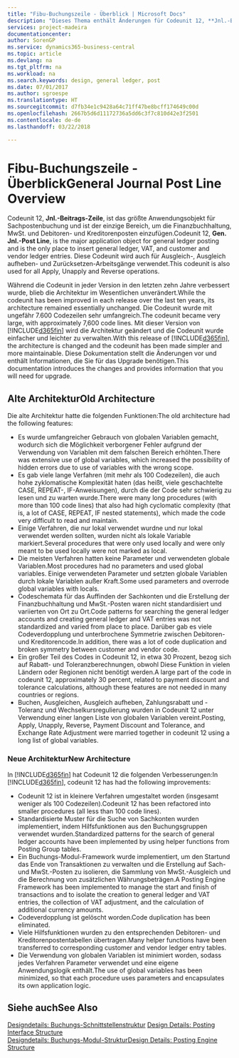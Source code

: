 ```yaml
---
title: "Fibu-Buchungszeile - Überblick | Microsoft Docs"
description: "Dieses Thema enthält Änderungen für Codeunit 12, **Jnl.-Beitrags-Zeile**, welche das größte Anwendungsobjekt für Sachpostenbuchung ist und der einzige Bereich, um in der Finanzbuchhaltung MwSt. und Debitoren- und Kreditorenposten einzufügen."
services: project-madeira
documentationcenter: 
author: SorenGP
ms.service: dynamics365-business-central
ms.topic: article
ms.devlang: na
ms.tgt_pltfrm: na
ms.workload: na
ms.search.keywords: design, general ledger, post
ms.date: 07/01/2017
ms.author: sgroespe
ms.translationtype: HT
ms.sourcegitcommit: d7fb34e1c9428a64c71ff47be8bcff174649c00d
ms.openlocfilehash: 2667b5d6d11172736a5dd6c3f7c810d42e3f2501
ms.contentlocale: de-de
ms.lasthandoff: 03/22/2018

---
```

# <a name="general-journal-post-line-overview"></a><span data-ttu-id="1a45d-103">Fibu-Buchungszeile - Überblick</span><span class="sxs-lookup"><span data-stu-id="1a45d-103">General Journal Post Line Overview</span></span>
<span data-ttu-id="1a45d-104">Codeunit 12, **Jnl.-Beitrags-Zeile**, ist das größte Anwendungsobjekt für Sachpostenbuchung und ist der einzige Bereich, um die Finanzbuchhaltung, MwSt. und Debitoren- und Kreditorenposten einzufügen.</span><span class="sxs-lookup"><span data-stu-id="1a45d-104">Codeunit 12, **Gen. Jnl.-Post Line**, is the major application object for general ledger posting and is the only place to insert general ledger, VAT, and customer and vendor ledger entries.</span></span> <span data-ttu-id="1a45d-105">Diese Codeunit wird auch für Ausgleich-, Ausgleich aufheben- und Zurücksetzen-Arbeitsgänge verwendet.</span><span class="sxs-lookup"><span data-stu-id="1a45d-105">This codeunit is also used for all Apply, Unapply and Reverse operations.</span></span>  
  
<span data-ttu-id="1a45d-106">Während die Codeunit in jeder Version in den letzten zehn Jahre verbessert wurde, blieb die Architektur im Wesentlichen unverändert.</span><span class="sxs-lookup"><span data-stu-id="1a45d-106">While the codeunit has been improved in each release over the last ten years, its architecture remained essentially unchanged.</span></span> <span data-ttu-id="1a45d-107">Die Codeunit wurde mit ungefähr 7.600 Codezeilen sehr umfangreich.</span><span class="sxs-lookup"><span data-stu-id="1a45d-107">The codeunit became very large, with approximately 7,600 code lines.</span></span> <span data-ttu-id="1a45d-108">Mit dieser Version von [!INCLUDE[d365fin](includes/d365fin_md.md)] wird die Architektur geändert und die Codeunit wurde einfacher und leichter zu verwalten.</span><span class="sxs-lookup"><span data-stu-id="1a45d-108">With this release of [!INCLUDE[d365fin](includes/d365fin_md.md)], the architecture is changed and the codeunit has been made simpler and more maintainable.</span></span> <span data-ttu-id="1a45d-109">Diese Dokumentation stellt die Änderungen vor und enthält Informationen, die Sie für das Upgrade benötigen.</span><span class="sxs-lookup"><span data-stu-id="1a45d-109">This documentation introduces the changes and provides information that you will need for upgrade.</span></span>  
  
## <a name="old-architecture"></a><span data-ttu-id="1a45d-110">Alte Architektur</span><span class="sxs-lookup"><span data-stu-id="1a45d-110">Old Architecture</span></span>  
<span data-ttu-id="1a45d-111">Die alte Architektur hatte die folgenden Funktionen:</span><span class="sxs-lookup"><span data-stu-id="1a45d-111">The old architecture had the following features:</span></span>  
  
* <span data-ttu-id="1a45d-112">Es wurde umfangreicher Gebrauch von globalen Variablen gemacht, wodurch sich die Möglichkeit verborgener Fehler aufgrund der Verwendung von Variablen mit dem falschen Bereich erhöhten.</span><span class="sxs-lookup"><span data-stu-id="1a45d-112">There was extensive use of global variables, which increased the possibility of hidden errors due to use of variables with the wrong scope.</span></span>  
* <span data-ttu-id="1a45d-113">Es gab viele lange Verfahren (mit mehr als 100 Codezeilen), die auch hohe zyklomatische Komplexität haten (das heißt, viele geschachtelte CASE, REPEAT-, IF-Anweisungen), durch die der Code sehr schwierig zu lesen und zu warten wurde.</span><span class="sxs-lookup"><span data-stu-id="1a45d-113">There were many long procedures (with more than 100 code lines) that also had high cyclomatic complexity (that is, a lot of CASE, REPEAT, IF nested statements), which made the code very difficult to read and maintain.</span></span>  
* <span data-ttu-id="1a45d-114">Einige Verfahren, die nur lokal verwendet wurdne und nur lokal verwendet werden sollten, wurden nicht als lokale Variable markiert.</span><span class="sxs-lookup"><span data-stu-id="1a45d-114">Several procedures that were only used locally and were only meant to be used locally were not marked as local.</span></span>  
* <span data-ttu-id="1a45d-115">Die meisten Verfahren hatten keine Parameter und verwendeten globale Variablen.</span><span class="sxs-lookup"><span data-stu-id="1a45d-115">Most procedures had no parameters and used global variables.</span></span> <span data-ttu-id="1a45d-116">Einige verwendeten Parameter und setzten globale Variablen durch lokale Variablen außer Kraft.</span><span class="sxs-lookup"><span data-stu-id="1a45d-116">Some used parameters and overrode global variables with locals.</span></span>  
* <span data-ttu-id="1a45d-117">Codeschemata für das Auffinden der Sachkonten und die Erstellung der Finanzbuchhaltung und MwSt.-Posten waren nicht standardisiert und variierten von Ort zu Ort.</span><span class="sxs-lookup"><span data-stu-id="1a45d-117">Code patterns for searching the general ledger accounts and creating general ledger and VAT entries was not standardized and varied from place to place.</span></span> <span data-ttu-id="1a45d-118">Darüber gab es viele Codeverdopplung und unterbrochene Symmetrie zwischen Debitoren- und Kreditorencode.</span><span class="sxs-lookup"><span data-stu-id="1a45d-118">In addition, there was a lot of code duplication and broken symmetry between customer and vendor code.</span></span>  
* <span data-ttu-id="1a45d-119">Ein großer Teil des Codes in Codeunit 12, in etwa 30 Prozent, bezog sich auf Rabatt- und Toleranzberechnungen, obwohl Diese Funktion in vielen Ländern oder Regionen nicht benötigt werden.</span><span class="sxs-lookup"><span data-stu-id="1a45d-119">A large part of the code in codeunit 12, approximately 30 percent, related to payment discount and tolerance calculations, although these features are not needed in many countries or regions.</span></span>  
* <span data-ttu-id="1a45d-120">Buchen, Ausgleichen, Ausgleich aufheben, Zahlungsrabatt und -Toleranz und Wechselkursregulierung wurden in Codeunit 12 unter Verwendung einer langen Liste von globalen Variablen vereint.</span><span class="sxs-lookup"><span data-stu-id="1a45d-120">Posting, Apply, Unapply, Reverse, Payment Discount and Tolerance, and Exchange Rate Adjustment were married together in codeunit 12 using a long list of global variables.</span></span>  
  
### <a name="new-architecture"></a><span data-ttu-id="1a45d-121">Neue Architektur</span><span class="sxs-lookup"><span data-stu-id="1a45d-121">New Architecture</span></span>  
<span data-ttu-id="1a45d-122">In [!INCLUDE[d365fin](includes/d365fin_md.md)] hat Codeunit 12 die folgenden Verbesserungen:</span><span class="sxs-lookup"><span data-stu-id="1a45d-122">In [!INCLUDE[d365fin](includes/d365fin_md.md)], codeunit 12 has had the following improvements:</span></span>  
  
* <span data-ttu-id="1a45d-123">Codeunit 12 ist in kleinere Verfahren umgestaltet worden (insgesamt weniger als 100 Codezeilen).</span><span class="sxs-lookup"><span data-stu-id="1a45d-123">Codeunit 12 has been refactored into smaller procedures (all less than 100 code lines).</span></span>  
* <span data-ttu-id="1a45d-124">Standardisierte Muster für die Suche von Sachkonten wurden implementiert, indem Hilfsfunktionen aus den Buchungsgruppen verwendet wurden.</span><span class="sxs-lookup"><span data-stu-id="1a45d-124">Standardized patterns for the search of general ledger accounts have been implemented by using helper functions from Posting Group tables.</span></span>  
* <span data-ttu-id="1a45d-125">Ein Buchungs-Modul-Framework wurde implementiert, um den Startund das Ende von Transaktionen zu verwalten und die Erstellung auf Sach- und MwSt.-Posten zu isolieren, die Sammlung von MwSt.-Ausgleich und die Berechnung von zusätzlichen Währungsbeträgen.</span><span class="sxs-lookup"><span data-stu-id="1a45d-125">A Posting Engine Framework has been implemented to manage the start and finish of transactions and to isolate the creation to general ledger and VAT entries, the collection of VAT adjustment, and the calculation of additional currency amounts.</span></span>  
* <span data-ttu-id="1a45d-126">Codeverdopplung ist gelöscht worden.</span><span class="sxs-lookup"><span data-stu-id="1a45d-126">Code duplication has been eliminated.</span></span>  
* <span data-ttu-id="1a45d-127">Viele Hilfsfunktionen wurden zu den entsprechenden Debitoren- und Kreditorenpostentabellen übertragen.</span><span class="sxs-lookup"><span data-stu-id="1a45d-127">Many helper functions have been transferred to corresponding customer and vendor ledger entry tables.</span></span>  
* <span data-ttu-id="1a45d-128">Die Verwendung von globalen Variablen ist minimiert worden, sodass jedes Verfahren Parameter verwendet und eine eigene Anwendungslogik enthält.</span><span class="sxs-lookup"><span data-stu-id="1a45d-128">The use of global variables has been minimized, so that each procedure uses parameters and encapsulates its own application logic.</span></span>  
  
## <a name="see-also"></a><span data-ttu-id="1a45d-129">Siehe auch</span><span class="sxs-lookup"><span data-stu-id="1a45d-129">See Also</span></span>  
<span data-ttu-id="1a45d-130">[Designdetails: Buchungs-Schnittstellenstruktur](design-details-posting-interface-structure.md) </span><span class="sxs-lookup"><span data-stu-id="1a45d-130">[Design Details: Posting Interface Structure](design-details-posting-interface-structure.md) </span></span>  
[<span data-ttu-id="1a45d-131">Designdetails: Buchungs-Modul-Struktur</span><span class="sxs-lookup"><span data-stu-id="1a45d-131">Design Details: Posting Engine Structure</span></span>](design-details-posting-engine-structure.md)

